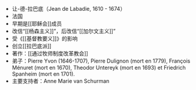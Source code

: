 - 让-德-拉巴底（Jean de Labadie, 1610 - 1674）
- 法国
- 早期是[[耶稣会]]成员
- 改信“[[杨森主义]]”，后改信“[[加尔文主义]]”
- 受《[[基督教要义]]》的影响
- 创立[[拉巴底派]]
- 著作：[[通过牧师制度改革教会]]
- 弟子：Pierre Yvon (1646-1707), Pierre Dulignon (mort en 1779), François Ménuret (mort en 1670), Theodor Untereyk (mort en 1693) et Friedrich Spanheim (mort en 1701).
- 主要支持者：Anne Marie van Schurman